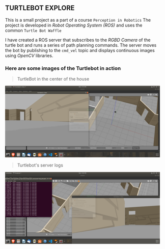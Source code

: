 ## TURTLEBOT EXPLORE

This is a small project as a part of a course `Perception in Robotics`
The project is developed in _Robot Operating System (ROS)_ and uses the common `Turtle Bot Waffle`

I have created a ROS server that subscribes to the _RGBD Camera_ of the turtle bot and runs a series of path planning commands.
The server moves the bot by publishing to the `cmd_vel` topic and displays continuous images using _OpenCV_ libraries.

### Here are some images of the Turtlebot in action

> TurtleBot in the center of the house

![Turtlebot exploring](tbotSnap1.png)

> Turtlebot's server logs

![Turtlebot exploring house](tbotSnap2.png)
